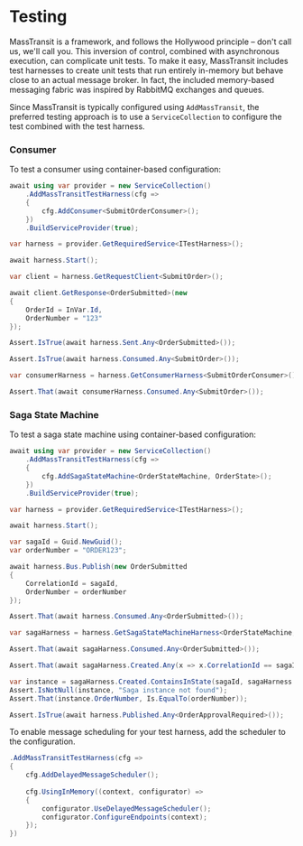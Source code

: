 # Testing

MassTransit is a framework, and follows the Hollywood principle – don't call us, we'll call you. This inversion of control, combined with asynchronous execution, can complicate unit tests. To make it easy, MassTransit includes test harnesses to create unit tests that run entirely in-memory but behave close to an actual message broker. In fact, the included memory-based messaging fabric was inspired by RabbitMQ exchanges and queues.

Since MassTransit is typically configured using `AddMassTransit`, the preferred testing approach is to use a `ServiceCollection` to configure the test combined with the test harness.

### Consumer 

To test a consumer using container-based configuration:

```cs
await using var provider = new ServiceCollection()
    .AddMassTransitTestHarness(cfg =>
    {
        cfg.AddConsumer<SubmitOrderConsumer>();
    })
    .BuildServiceProvider(true);

var harness = provider.GetRequiredService<ITestHarness>();

await harness.Start();

var client = harness.GetRequestClient<SubmitOrder>();

await client.GetResponse<OrderSubmitted>(new
{
    OrderId = InVar.Id,
    OrderNumber = "123"
});

Assert.IsTrue(await harness.Sent.Any<OrderSubmitted>());

Assert.IsTrue(await harness.Consumed.Any<SubmitOrder>());

var consumerHarness = harness.GetConsumerHarness<SubmitOrderConsumer>();

Assert.That(await consumerHarness.Consumed.Any<SubmitOrder>());
```

### Saga State Machine

To test a saga state machine using container-based configuration:

```cs
await using var provider = new ServiceCollection()
    .AddMassTransitTestHarness(cfg =>
    {
        cfg.AddSagaStateMachine<OrderStateMachine, OrderState>();
    })
    .BuildServiceProvider(true);

var harness = provider.GetRequiredService<ITestHarness>();

await harness.Start();

var sagaId = Guid.NewGuid();
var orderNumber = "ORDER123";

await harness.Bus.Publish(new OrderSubmitted
{
    CorrelationId = sagaId,
    OrderNumber = orderNumber
});

Assert.That(await harness.Consumed.Any<OrderSubmitted>());

var sagaHarness = harness.GetSagaStateMachineHarness<OrderStateMachine, OrderState>();

Assert.That(await sagaHarness.Consumed.Any<OrderSubmitted>());

Assert.That(await sagaHarness.Created.Any(x => x.CorrelationId == sagaId));

var instance = sagaHarness.Created.ContainsInState(sagaId, sagaHarness.StateMachine, machine.Submitted);
Assert.IsNotNull(instance, "Saga instance not found");
Assert.That(instance.OrderNumber, Is.EqualTo(orderNumber));

Assert.IsTrue(await harness.Published.Any<OrderApprovalRequired>());
```

To enable message scheduling for your test harness, add the scheduler to the configuration.

``` cs
.AddMassTransitTestHarness(cfg =>
{
    cfg.AddDelayedMessageScheduler();
    
    cfg.UsingInMemory((context, configurator) =>
    {
        configurator.UseDelayedMessageScheduler();
        configurator.ConfigureEndpoints(context);
    });
})
```
